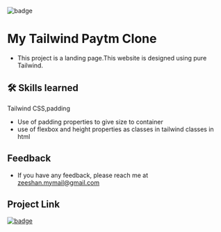 
![badge](https://img.shields.io/badge/html%2Fcss-used-brightgreen)

# My  Tailwind Paytm Clone

- This project is a  landing page.This website is designed using pure Tailwind.

## 🛠 Skills learned

Tailwind CSS,padding

- Use of padding properties to give size to container 
- use of flexbox and height properties as classes in tailwind classes in html

## Feedback

- If you have any feedback, please reach me at zeeshan.mymail@gmail.com


## Project Link


[![badge](https://img.shields.io/badge/Click-here-brightgreen)](https://paytmbroken.netlify.app/)
